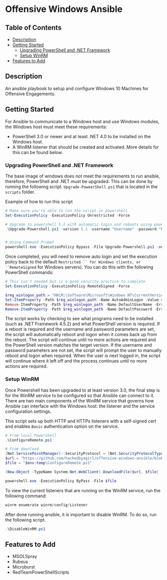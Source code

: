 # Offensive Windows Ansible

## Table of Contents
+ [Description](#description)
+ [Getting Started](#getting_started)
  + [Upgrading PowerShell and .NET Framework](#upgrade_PS)
  + [Setup WinRM](#setup_winrm)
+ [Features to Add](#features)

## Description <a name = "description"></a>
An ansible playbook to setup and configure Windows 10 Machines for Offensive Engagements. 

## Getting Started <a name = "getting_started"></a>
For Ansible to communicate to a Windows host and use Windows modules, the Windows host must meet these requirements:
- PowerShell 3.0 or newer and at least .NET 4.0 to be installed on the Windows host.
- A WinRM listener that should be created and activated. More details for this can be found below.

### Upgrading PowerShell and .NET Framework <a name = "upgrade_PS"></a>
The base image of windows does not meet the requirements to run ansible, therefore, PowerShell and .NET must be upgraded. This can be done by running the following script. `Upgrade-PoweerShell.ps1` that is located in the `scripts` folder.

Example of how to run this script

```powershell
# Make sure you're able to run the script in powershell
Set-ExecutionPolicy -ExecutionPolicy Unrestricted -Force

# Upgrade to powershell 5.1 with automatic login and reboots using powershell
.\Upgrade-Powershell.ps1 -version 5.1 -username "Username" -password "Password"


# Using Command Prompt
powershell.exe -ExecutionPolicy Bypass -File Upgrade-Powershell.ps1 -version 5.1 -username "Username" -password "Password"
```
Once completed, you will need to remove auto login and set the execution policy back to the default `Restricted `` for Windows clients, or ``RemoteSigned` for Windows servers). You can do this with the following PowerShell commands:

```powershell
# This isn't needed but is a good security practice to complete
Set-ExecutionPolicy -ExecutionPolicy RemoteSigned -Force

$reg_winlogon_path = "HKLM:\Software\Microsoft\Windows NT\CurrentVersion\Winlogon"
Set-ItemProperty -Path $reg_winlogon_path -Name AutoAdminLogon -Value 0
Remove-ItemProperty -Path $reg_winlogon_path -Name DefaultUserName -ErrorAction SilentlyContinue
Remove-ItemProperty -Path $reg_winlogon_path -Name DefaultPassword -ErrorAction SilentlyContinue
```
The script works by checking to see what programs need to be installed (such as .NET Framework 4.5.2) and what PowerShell version is required. If a reboot is required and the username and password parameters are set, the script will automatically reboot and logon when it comes back up from the reboot. The script will continue until no more actions are required and the PowerShell version matches the target version. If the username and password parameters are not set, the script will prompt the user to manually reboot and logon when required. When the user is next logged in, the script will continue where it left off and the process continues until no more actions are required.

### Setup WinRM <a name = "setup_winrm"></a>
Once Powershell has been upgraded to at least version 3.0, the final step is for the WinRM service to be configured so that Ansible can connect to it. There are two main components of the WinRM service that governs how Ansible can interface with the Windows host: the listener and the service configuration settings.

This script sets up both HTTP and HTTPs listeners with a self-signed cert and enables `Basic` authentication option on the service.

```powershell
# From local PowerShell
.\ConfigureRemote.ps1

# From download
[Net.ServicePointManager]::SecurityProtocol = [Net.SecurityProtocolType]::Tls12
$url = "https://github.com/hackedbyagirl/offensive-windows-ansible/blob/main/scripts/ConfigureRemote.ps1"
$file = "$env:temp\ConfigureRemote.ps1"

(New-Object -TypeName System.Net.WebClient).DownloadFile($url, $file)

powershell.exe -ExecutionPolicy ByPass -File $file
```
To view the current listeners that are running on the WinRM service, run the following command:
```powershell
winrm enumerate winrm/config/Listener
```
After done running ansible, it is important to disable WinRM. To do so, run the following script.
```powershell
.\DisableWinRM.ps1
```

## Features to Add <a name = "features"></a>
- MSOLSpray
- Rubeus
- Microburst
- RedTeamPowerShellScripts


